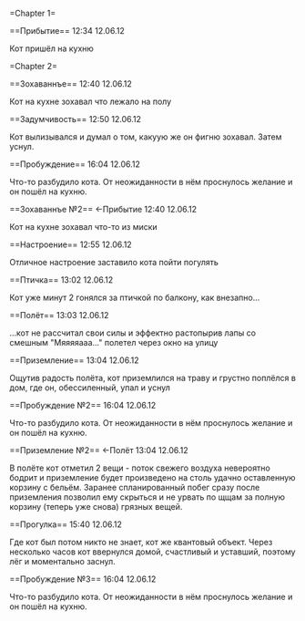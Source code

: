 =Chapter 1=

==Прибытие==
12:34 12.06.12

Кот пришёл на кухню

=Chapter 2=

==Зохаваннъе==
12:40 12.06.12

Кот на кухне зохавал что лежало на полу

==Задумчивость==
12:50 12.06.12

Кот вылизывался и думал о том, какуую же он фигню зохавал. Затем уснул.

==Пробуждение==
16:04 12.06.12

Что-то разбудило кота. От неожиданности в нём проснулось желание и он пошёл на кухню.

==Зохаваннъе №2==
<-Прибытие
12:40 12.06.12

Кот на кухне зохавал что-то из миски

==Настроение==
12:55 12.06.12

Отличное настроение заставило кота пойти погулять

==Птичка==
13:02 12.06.12

Кот уже минут 2 гонялся за птичкой по балкону, как внезапно...

==Полёт==
13:03 12.06.12

...кот не рассчитал свои силы и эффектно растопырив лапы со смешным "Мяяяяааа..." полетел через окно на улицу

==Приземление==
13:04 12.06.12

Ощутив радость полёта, кот приземлился на траву и грустно поплёлся в дом, где он, обессиленный, упал и уснул

==Пробуждение №2==
16:04 12.06.12

Что-то разбудило кота. От неожиданности в нём проснулось желание и он пошёл на кухню.

==Приземление №2==
<-Полёт
13:04 12.06.12

В полёте кот отметил 2 вещи - поток свежего воздуха невероятно бодрит и приземление будет произведено на столь удачно оставленную корзину с бельём. Заранее спланированный побег сразу после приземления позволил ему скрыться и не урвать по щщам за полную корзину (теперь уже снова) грязных вещей.

==Прогулка==
15:40 12.06.12

Где кот был потом никто не знает, кот же квантовый объект. Через несколько часов кот ввернулся домой, счастливый и уставший, поэтому лёг и моментально заснул.

==Пробуждение №3==
16:04 12.06.12

Что-то разбудило кота. От неожиданности в нём проснулось желание и он пошёл на кухню.
